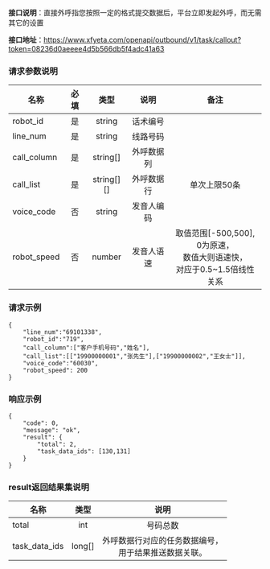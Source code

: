 **接口说明**：直接外呼指您按照一定的格式提交数据后，平台立即发起外呼，而无需其它的设置


**接口地址**：https://www.xfyeta.com/openapi/outbound/v1/task/callout?token=08236d0aeeee4d5b566db5f4adc41a63 


### 请求参数说明

| 名称        | 必填 |    类型    |    说明    |                             备注                             |
| ----------- | :--: | :--------: | :--------: | :----------------------------------------------------------: |
| robot_id    |  是  |   string   |  话术编号  |                                                              |
| line_num    |  是  |   string   |  线路号码  |                                                              |
| call_column |  是  |  string[]  | 外呼数据列 |                                                              |
| call_list   |  是  | string[][] | 外呼数据行 |                         单次上限50条                         |
| voice_code  |  否  |   string   | 发音人编码 |                                                              |
| robot_speed |  否  |   number   | 发音人语速 | 取值范围[-500,500],<br>0为原速，<br>数值大则语速快，<br>对应于0.5~1.5倍线性关系 |

### 请求示例

~~~
{
    "line_num":"69101338",
    "robot_id":"719",
    "call_column":["客户手机号码","姓名"],
    "call_list":[["19900000001","张先生"],["19900000002","王女士"]],
    "voice_code":"60030",
    "robot_speed": 200
}

~~~

### 响应示例

~~~
{
    "code": 0,  
    "message": "ok",  
    "result": {
        "total": 2,
        "task_data_ids": [130,131]
    }     
}
~~~

### result返回结果集说明

| 名称          |  类型  |                         说明                         |
| ------------- | :----: | :--------------------------------------------------: |
| total         |  int   |                       号码总数                       |
| task_data_ids | long[] | 外呼数据行对应的任务数据编号，<br>用于结果推送数据关联。 |